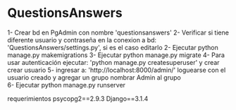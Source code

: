 # QuestionsAnswers

1- Crear bd en PgAdmin con nombre 'questionsanswers'
2- Verificar si tiene diferente usuario y contraseña en la conexion a bd: 'QuestionsAnswers/settings.py', si es el caso editarlo
2- Ejecutar python manage.py makemigrations
3- Ejecutar python manage.py migrate
4- Para usar autenticación ejecutar: 'python manage.py createsuperuser' y crear crear usuario
5- ingresar a: 'http://localhost:8000/admin/' loguearse con el usuario creado y agregar un grupo nombrar Admin al grupo   
6- Ejecutar python manage.py runserver

requerimientos
psycopg2==2.9.3
Django==3.1.4